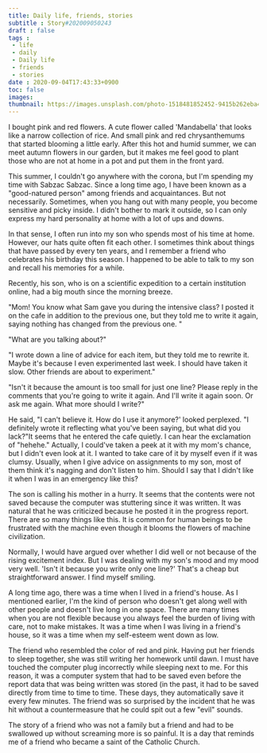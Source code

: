 ```yaml
---
title: Daily life, friends, stories
subtitle : Story#202009050243
draft : false
tags :
 - life
 - daily
 - Daily life
 - friends
 - stories
date : 2020-09-04T17:43:33+0900
toc: false
images: 
thumbnail: https://images.unsplash.com/photo-1518481852452-9415b262eba4?ixlib=rb-1.2.1&q=80&fm=jpg&crop=entropy&cs=tinysrgb&w=1080&fit=max&ixid=eyJhcHBfaWQiOjE1NTU0OX0
---
```


I bought pink and red flowers. A cute flower called 'Mandabella' that looks like a narrow collection of rice. And small pink and red chrysanthemums that started blooming a little early. After this hot and humid summer, we can meet autumn flowers in our garden, but it makes me feel good to plant those who are not at home in a pot and put them in the front yard.  

This summer, I couldn't go anywhere with the corona, but I'm spending my time with Sabzac Sabzac. Since a long time ago, I have been known as a "good-natured person" among friends and acquaintances. But not necessarily. Sometimes, when you hang out with many people, you become sensitive and picky inside. I didn't bother to mark it outside, so I can only express my hard personality at home with a lot of ups and downs.  

In that sense, I often run into my son who spends most of his time at home. However, our hats quite often fit each other. I sometimes think about things that have passed by every ten years, and I remember a friend who celebrates his birthday this season. I happened to be able to talk to my son and recall his memories for a while.  

Recently, his son, who is on a scientific expedition to a certain institution online, had a big mouth since the morning breeze.  

"Mom! You know what Sam gave you during the intensive class? I posted it on the cafe in addition to the previous one, but they told me to write it again, saying nothing has changed from the previous one. "  

"What are you talking about?"  

"I wrote down a line of advice for each item, but they told me to rewrite it. Maybe it's because I even experimented last week. I should have taken it slow. Other friends are about to experiment."  

"Isn't it because the amount is too small for just one line? Please reply in the comments that you're going to write it again. And I'll write it again soon. Or ask me again. What more should I write?"  

He said, "I can't believe it. How do I use it anymore?' looked perplexed. "I definitely wrote it reflecting what you've been saying, but what did you lack?"It seems that he entered the cafe quietly. I can hear the exclamation of "hehehe." Actually, I could've taken a peek at it with my mom's chance, but I didn't even look at it. I wanted to take care of it by myself even if it was clumsy. Usually, when I give advice on assignments to my son, most of them think it's nagging and don't listen to him. Should I say that I didn't like it when I was in an emergency like this?  

The son is calling his mother in a hurry. It seems that the contents were not saved because the computer was stuttering since it was written. It was natural that he was criticized because he posted it in the progress report. There are so many things like this. It is common for human beings to be frustrated with the machine even though it blooms the flowers of machine civilization.  

Normally, I would have argued over whether I did well or not because of the rising excitement index. But I was dealing with my son's mood and my mood very well. 'Isn't it because you write only one line?' That's a cheap but straightforward answer. I find myself smiling.  

A long time ago, there was a time when I lived in a friend's house. As I mentioned earlier, I'm the kind of person who doesn't get along well with other people and doesn't live long in one space. There are many times when you are not flexible because you always feel the burden of living with care, not to make mistakes. It was a time when I was living in a friend's house, so it was a time when my self-esteem went down as low.  

The friend who resembled the color of red and pink. Having put her friends to sleep together, she was still writing her homework until dawn. I must have touched the computer plug incorrectly while sleeping next to me. For this reason, it was a computer system that had to be saved even before the report data that was being written was stored (in the past, it had to be saved directly from time to time to time. These days, they automatically save it every few minutes. The friend was so surprised by the incident that he was hit without a countermeasure that he could spit out a few "evil" sounds.  

The story of a friend who was not a family but a friend and had to be swallowed up without screaming more is so painful. It is a day that reminds me of a friend who became a saint of the Catholic Church.  

